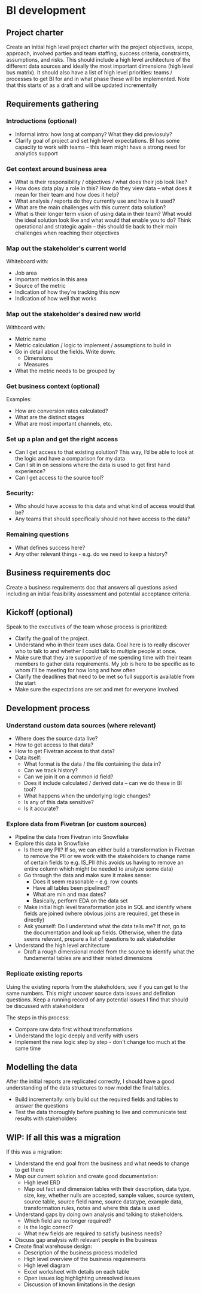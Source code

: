 # BI development

## Project charter
Create an initial high level project charter with the project objectives, scope, approach, involved parties and team staffing, success criteria, constraints, assumptions, and risks. This should include a high level architecture of the different data sources and ideally the most important dimensions (high level bus matrix). It should also have a list of high level priorities: teams / processes to get BI for and in what phase these will be implemented. Note that this starts of as a draft and will be updated incrementally 

## Requirements gathering 

### Introductions (optional)
- Informal intro: how long at company? What they did previosuly?
- Clarify goal of project and set high level expectations. BI has some capacity to work with teams – this team might have a strong need for analytics support 

### Get context around business area
- What is their responsibility / objectives / what does their job look like? 
- How does data play a role in this? How do they view data – what does it mean for their team and how does it help? 
- What analysis / reports do they currently use and how is it used? 
- What are the main challenges with this current data solution? 
- What is their longer term vision of using data in their team? What would the ideal solution look like and what would that enable you to do? Think operational and strategic again – this should tie back to their main challenges when reaching their objectives 

### Map out the stakeholder's current world
Whiteboard with: 
- Job area
- Important metrics in this area 
- Source of the metric
- Indication of how they’re tracking this now 
- Indication of how well that works 

### Map out the stakeholder's desired new world
Withboard with: 
- Metric name
- Metric calculation / logic to implement / assumptions to build in 
- Go in detail about the fields. Write down:
    - Dimensions
    - Measures
- What the metric needs to be grouped by 

### Get business context (optional)
Examples: 
- How are conversion rates calculated?
- What are the distinct stages
- What are most important channels, etc. 

### Set up a plan and get the right access 
- Can I get access to that existing solution? This way, I’d be able to look at the logic and have a comparison for my data  
- Can I sit in on sessions where the data is used to get first hand experience? 
- Can I get access to the source tool?

### Security:
- Who should have access to this data and what kind of access would that be? 
- Any teams that should specifically should not have access to the data? 

### Remaining questions 
- What defines success here?
- Any other relevant things - e.g. do we need to keep a history?

## Business requirements doc
Create a business requirements doc that answers all questions asked including an initial feasibility assessment and potential acceptance criteria. 

## Kickoff (optional)
Speak to the executives of the team whose process is prioritized:
- Clarify the goal of the project.
- Understand who in their team uses data. Goal here is to really discover who to talk to and whether I could talk to multiple people at once. 
- Make sure that they are supportive of me spending time with their team members to gather data requirements. My job is here to be specific as to whom I’ll be meeting for how long and how often
- Clarify the deadlines that need to be met so full support is available from the start
- Make sure the expectations are set and met for everyone involved

## Development process
### Understand custom data sources (where relevant)
- Where does the source data live?
- How to get access to that data?
- How to get Fivetran access to that data?
- Data itself: 
    - What format is the data / the file containing the data in? 
    - Can we track history? 
    - Can we join it on a common id field?
    - Does it include calculated / derived data – can we do these in BI tool? 
    - What happens when the underlying logic changes?
    - Is any of this data sensitive? 
    - Is it accurate?

### Explore data from Fivetran (or custom sources)
- Pipeline the data from Fivetran into Snowflake 
- Explore this data in Snowflake 
    - Is there any PII? If so, we can either build a transformation in Fivetran to remove the PII or we work with the stakeholders to change name of certain fields to e.g. IS_PII (this avoids us having to remove an entire column which might be needed to analyze some data) 
    - Go through the data and make sure it makes sense:
        - Does it seem reasonable – e.g. row counts
        - Have all tables been pipelined? 
        - What are min and max dates? 
        - Basically, perform EDA on the data set
    - Make initial high level transformation jobs in SQL and identify where fields are joined (where obvious joins are required, get these in directly) 
    - Ask yourself: Do I understand what the data tells me? If not, go to the documentation and look up fields. Otherwise, when the data seems relevant, prepare a list of questions to ask stakeholder 
- Understand the high level architecture 
    - Draft a rough dimensional model from the source to identify what the fundamental tables are and their related dimensions 

### Replicate existing reports
Using the existing reports from the stakeholders, see if you can get to the same numbers. This might uncover source data issues and defintion questions. Keep a running record of any potential issues I find that should be discussed with stakeholders

The steps in this process: 
- Compare raw data first without transformations 
- Understand the logic deeply and verify with users
- Implement the new logic step by step - don't change too much at the same time

## Modelling the data 
After the initial reports are replicated correctly, I should have a good understanding of the data structures to now model the final tables.  
- Build incrementally: only build out the required fields and tables to answer the questions
- Test the data thoroughly before pushing to live and communicate test results with stakeholders



## WIP: If all this was a migration
If this was a migration: 
- Understand the end goal from the business and what needs to change to get there
- Map our current solution and create good documentation: 
    - High level ERD 
    - Map out fact and dimension tables with their description, data type, size, key, whether nulls are accepted, sample values, source system, source table, source field name, source datatype, example data, transformation rules, notes and where this data is used 
- Understand gaps by doing own analysis and talking to stakeholders. 
    - Which field are no longer required?
    - Is the logic correct?
    - What new fields are required to satisfy business needs? 
- Discuss gap analysis with relevant people in the business
- Create final warehouse design: 
    - Description of the business process modelled
    - High level overview of the business requirements 
    - High level diagram
    - Excel worksheet with details on each table
    - Open issues log highlighting unresolved issues
    - Discussion of known limitations in the design 
